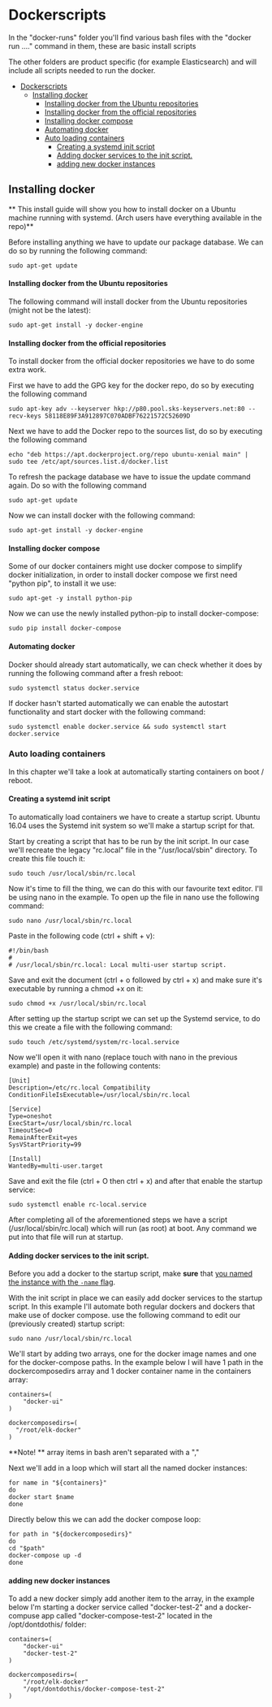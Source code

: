 # Dockerscripts
In the "docker-runs" folder you'll find various bash files with the "docker run ...." command in them, these are basic install scripts

The other folders are product specific (for example Elasticsearch) and will include all scripts needed to run the docker.

- [Dockerscripts](#dockerscripts)
  - [Installing docker](#installing-docker)
      - [Installing docker from the Ubuntu repositories](#installing-docker-from-the-ubuntu-repositories)
      - [Installing docker from the official repositories](#installing-docker-from-the-official-repositories)
      - [Installing docker compose](#installing-docker-compose)
      - [Automating docker](#automating-docker)
    - [Auto loading containers](#auto-loading-containers)
      - [Creating a systemd init script](#creating-a-systemd-init-script)
      - [Adding docker services to the init script.](#adding-docker-services-to-the-init-script)
      - [adding new docker instances](#adding-new-docker-instances)


## Installing docker
** This install guide will show you how to install docker on a Ubuntu machine running with systemd. (Arch users have everything available in the repo)**

Before installing anything we have to update our package database. We can do so by running the following command:

```
sudo apt-get update
```

#### Installing docker from the Ubuntu repositories
The following command will install docker from the Ubuntu repositories (might not be the latest):
```
sudo apt-get install -y docker-engine
```

#### Installing docker from the official repositories
To install docker from the official docker repositories we have to do some extra work.

First we have to add the GPG key for the docker repo, do so by executing the following command
````
sudo apt-key adv --keyserver hkp://p80.pool.sks-keyservers.net:80 --recv-keys 58118E89F3A912897C070ADBF76221572C52609D
````
Next we have to add the Docker repo to the sources list, do so by executing the following command
```
echo "deb https://apt.dockerproject.org/repo ubuntu-xenial main" | sudo tee /etc/apt/sources.list.d/docker.list
```
To refresh the package database we have to issue the update command again. Do so with the following command
```
sudo apt-get update
```
Now we can install docker with the following command:
```
sudo apt-get install -y docker-engine
```

#### Installing docker compose
Some of our docker containers might use docker compose to simplify docker initialization, in order to install docker compose we first need "python pip", to install it we use:
```
sudo apt-get -y install python-pip
```
Now we can use the newly installed python-pip to install docker-compose:
```
sudo pip install docker-compose 
```
#### Automating docker
Docker should already start automatically, we can check whether it does by running the following command after a fresh reboot:
```
sudo systemctl status docker.service
```
If docker hasn't started automatically we can enable the autostart functionality and start docker with the following command:
```
sudo systemctl enable docker.service && sudo systemctl start docker.service
```

### Auto loading containers
In this chapter we'll take a look at automatically starting containers on boot / reboot.

#### Creating a systemd init script
To automatically load containers we have to create a startup script. Ubuntu 16.04 uses the Systemd init system so we'll make a startup script for that.

Start by creating a script that has to be run by the init script. In our case we'll recreate the legacy "rc.local" file in the "/usr/local/sbin" directory. To create this file touch it:
```
sudo touch /usr/local/sbin/rc.local
```
Now it's time to fill the thing, we can do this with our favourite text editor. I'll be using nano in the example. 
To open up the file in nano use the following command:
```
sudo nano /usr/local/sbin/rc.local
```
Paste in the following code (ctrl + shift + v):
```
#!/bin/bash
#
# /usr/local/sbin/rc.local: Local multi-user startup script.
```
Save and exit the document (ctrl + o followed by ctrl + x) and make sure it's executable by running a chmod +x on it:
```
sudo chmod +x /usr/local/sbin/rc.local
```
After setting up the startup script we can set up the Systemd service, to do this we create a file with the following command:
```
sudo touch /etc/systemd/system/rc-local.service
```
Now we'll open it with nano (replace touch with nano in the previous example) and paste in the following contents:

```
[Unit]
Description=/etc/rc.local Compatibility
ConditionFileIsExecutable=/usr/local/sbin/rc.local
 
[Service]
Type=oneshot
ExecStart=/usr/local/sbin/rc.local
TimeoutSec=0
RemainAfterExit=yes
SysVStartPriority=99
 
[Install]
WantedBy=multi-user.target
```
Save and exit the file (ctrl + O then ctrl + x) and after that enable the startup service:
```
sudo systemctl enable rc-local.service
```
After completing all of the aforementioned steps we have a script (/usr/local/sbin/rc.local) which will run (as root) at boot. Any command we put into that file will run at startup.

#### Adding docker services to the init script.
Before you add a docker to the startup script, make **sure** that [you named the instance with the `-name` flag](https://blog.docker.com/2013/10/docker-0-6-5-links-container-naming-advanced-port-redirects-host-integration/).

With the init script in place we can easily add docker services to the startup script. In this example I'll automate both regular dockers and dockers that make use of docker compose.
use the following command to edit our (previously created) startup script:

```
sudo nano /usr/local/sbin/rc.local
```

We'll start by adding two arrays, one for the docker image names and one for the docker-compose paths. In the example below I will have 1 path in the dockercomposedirs array and 1 docker container name in the containers array:
```
containers=(
    "docker-ui"
)
 
dockercomposedirs=(
  "/root/elk-docker"
)
```
**Note! ** array items in bash aren't separated with a ","

Next we'll add in a loop which will start all the named docker instances:

```
for name in "${containers}"
do
docker start $name
done
```

Directly below this we can add the docker compose loop:

```
for path in "${dockercomposedirs}"
do
cd "$path"
docker-compose up -d
done
```

#### adding new docker instances
To add a new docker simply add another item to the array, in the example below I'm starting a docker service called "docker-test-2" and a docker-compuse app called "docker-compose-test-2" located in the /opt/dontdothis/ folder:
```
containers=(
    "docker-ui"
    "docker-test-2"
)
 
dockercomposedirs=(
    "/root/elk-docker"
    "/opt/dontdothis/docker-compose-test-2"
)
```
